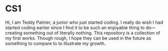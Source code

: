 # CS1
Hi, I am Teddy Palmer, a junior who just started coding. I really do wish I had started coding earlier since I find it to be such an enjoyable thing to do—creating something out of literally nothing. This repository is a collection of my first works. Though rough, I hope they can be used in the future as something to compare to to illustrate my growth.

